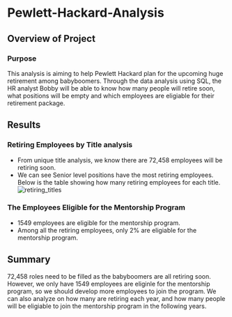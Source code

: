 # Pewlett-Hackard-Analysis

## Overview of Project
### Purpose
This analysis is aiming to help Pewlett Hackard plan for the upcoming huge retirement among babyboomers. Through the data analysis using SQL, the HR analyst Bobby will be able to know how many people will retire soon, what positions will be empty and which employees are eligiable for their retirement package.

## Results
### Retiring Employees by Title analysis
- From unique title analysis, we know there are 72,458 employees will be retiring soon. 
- We can see Senior level positions have the most retiring employees. Below is the table showing how many retiring employees for each title.
![retiring_titles](https://user-images.githubusercontent.com/110696825/195464660-52dfb2ab-4c4a-44ab-a9cf-41205640d9f8.png)

### The Employees Eligible for the Mentorship Program
- 1549 employees are eligible for the mentorship program.
- Among all the retiring employees, only 2% are eligiable for the mentorship program.

## Summary
72,458 roles need to be filled as the babyboomers are all retiring soon. However, we only have 1549 employees are eliginle for the mentorship program, so we should develop more employees to join the program.
We can also analyze on how many are retiring each year, and how many people will be eligiable to join the mentorship program in the following years.
